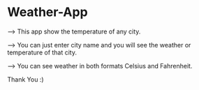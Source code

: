 # Weather-App
--> This app show the temperature of any city.

--> You can just enter city name and you will see the weather or temperature of that city.

--> You can see weather in both formats Celsius and Fahrenheit.

Thank You :)
